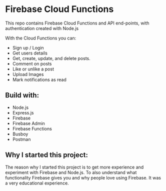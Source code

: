 # Firebase Cloud Functions

This repo contains Firebase Cloud Functions and API end-points, with authentication created with Node.js

With the Cloud Functions you can:

- Sign up / Login
- Get users details
- Get, create, update, and delete posts.
- Comment on posts
- Like or unlike a post
- Upload Images
- Mark notifications as read

## Build with:

-   Node.js
-   Express.js
-   Firebase
-   Firebase Admin
-   Firebase Functions
-   Busboy
-   Postman

## Why I started this project:

The reason why I started this project is to get more experience and experiment with Firebase and Node.js.
To also understand what functionality Firebase gives you and why people love using Firebase. 
It was a very educational experience.
